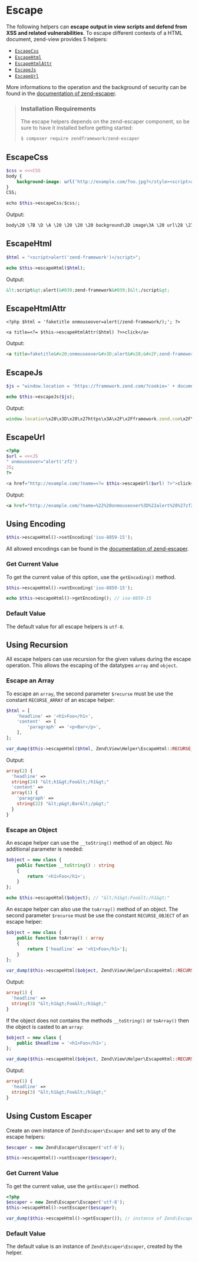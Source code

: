 # Escape

The following helpers can **escape output in view scripts and defend from XSS
and related vulnerabilities**. To escape different contexts of a HTML document,
zend-view provides 5 helpers:

* [`EscapeCss`](#escapecss)
* [`EscapeHtml`](#escapehtml)
* [`EscapeHtmlAttr`](#escapehtmlattr)
* [`EscapeJs`](#escapejs)
* [`EscapeUrl`](#escapeurl)

More informations to the operation and the background of security can be found
in the
[documentation of zend-escaper](https://docs.zendframework.com/zend-escaper/configuration/).

> ### Installation Requirements
>
> The escape helpers depends on the zend-escaper component, so be sure to have
> it installed before getting started:
>
> ```bash
> $ composer require zendframework/zend-escaper
> ```

## EscapeCss

```php
$css = <<<CSS
body {
    background-image: url('http://example.com/foo.jpg?</style><script>alert(1)</script>');
}
CSS;

echo $this->escapeCss($css);
```

Output:

```css
body\20 \7B \D \A \20 \20 \20 \20 background\2D image\3A \20 url\28 \27 http\3A \2F \2F example\2E com\2F foo\2E jpg\3F \3C \2F style\3E \3C script\3E alert\28 1\29 \3C \2F script\3E \27 \29 \3B \D \A \7D 
```

## EscapeHtml

```php
$html = "<script>alert('zend-framework')</script>";

echo $this->escapeHtml($html);
```

Output:

```html
&lt;script&gt;alert(&#039;zend-framework&#039;)&lt;/script&gt;
```

## EscapeHtmlAttr

```php+html
<?php $html = 'faketitle onmouseover=alert(/zend-framework/);'; ?>

<a title=<?= $this->escapeHtmlAttr($html) ?>>click</a>
```

Output:

```html
<a title=faketitle&#x20;onmouseover&#x3D;alert&#x28;&#x2F;zend-framework&#x2F;&#x29;&#x3B;>click</a>
```

## EscapeJs

```php
$js = "window.location = 'https://framework.zend.com/?cookie=' + document.cookie";

echo $this->escapeJs($js);
```

Output:

```js
window.location\x20\x3D\x20\x27https\x3A\x2F\x2Fframework.zend.com\x2F\x3Fcookie\x3D\x27\x20\x2B\x20document.cookie
```

## EscapeUrl

```php
<?php
$url = <<<JS
" onmouseover="alert('zf2')
JS;
?>

<a href="http://example.com/?name=<?= $this->escapeUrl($url) ?>">click</a>
```

Output:

```html
<a href="http://example.com/?name=%22%20onmouseover%3D%22alert%28%27zf2%27%29">click</a>
```

## Using Encoding

```php
$this->escapeHtml()->setEncoding('iso-8859-15');
```

All allowed encodings can be found in the
[documentation of zend-escaper](https://docs.zendframework.com/zend-escaper/configuration/).

### Get Current Value

To get the current value of this option, use the `getEncoding()` method.

```php
$this->escapeHtml()->setEncoding('iso-8859-15');

echo $this->escapeHtml()->getEncoding(); // iso-8859-15
```

### Default Value

The default value for all escape helpers is `utf-8`.

## Using Recursion

All escape helpers can use recursion for the given values during the escape
operation. This allows the escaping of the datatypes `array` and `object`. 

### Escape an Array

To escape an `array`, the second parameter `$recurse` must be use the constant
`RECURSE_ARRAY` of an escape helper: 

```php
$html = [
    'headline' => '<h1>Foo</h1>',
    'content'  => [
        'paragraph' => '<p>Bar</p>',
    ],
];

var_dump($this->escapeHtml($html, Zend\View\Helper\EscapeHtml::RECURSE_ARRAY));
```

Output:

```php
array(2) {
  'headline' =>
  string(24) "&lt;h1&gt;Foo&lt;/h1&gt;"
  'content' =>
  array(1) {
    'paragraph' =>
    string(22) "&lt;p&gt;Bar&lt;/p&gt;"
  }
}
```

### Escape an Object

An escape helper can use the `__toString()` method of an object. No additional
parameter is needed:

```php
$object = new class {
    public function __toString() : string
    {
        return '<h1>Foo</h1>';
    }
};

echo $this->escapeHtml($object); // "&lt;h1&gt;Foo&lt;/h1&gt;"
```

An escape helper can also use the `toArray()` method of an object. The second
parameter `$recurse` must be use the constant `RECURSE_OBJECT` of an escape
helper: 

```php
$object = new class {
    public function toArray() : array
    {
        return ['headline' => '<h1>Foo</h1>'];
    }
};

var_dump($this->escapeHtml($object, Zend\View\Helper\EscapeHtml::RECURSE_OBJECT));
```

Output:

```php
array(1) {
  'headline' =>
  string(3) "&lt;h1&gt;Foo&lt;/h1&gt;"
}
```

If the object does not contains the methods `__toString()` or `toArray()` then
the object is casted to an `array`:

```php
$object = new class {
    public $headline = '<h1>Foo</h1>';
};

var_dump($this->escapeHtml($object, Zend\View\Helper\EscapeHtml::RECURSE_OBJECT));
```

Output:

```php
array(1) {
  'headline' =>
  string(3) "&lt;h1&gt;Foo&lt;/h1&gt;"
}
```

## Using Custom Escaper

Create an own instance of `Zend\Escaper\Escaper` and set to any of the escape
helpers:

```php
$escaper = new Zend\Escaper\Escaper('utf-8');

$this->escapeHtml()->setEscaper($escaper);
```

### Get Current Value

To get the current value, use the `getEscaper()` method.

```php
<?php
$escaper = new Zend\Escaper\Escaper('utf-8');
$this->escapeHtml()->setEscaper($escaper);

var_dump($this->escapeHtml()->getEscaper()); // instance of Zend\Escaper\Escaper
```

### Default Value

The default value is an instance of `Zend\Escaper\Escaper`, created by the
helper.
